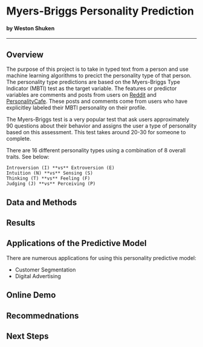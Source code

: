 # Myers-Briggs Personality Prediction

#### by Weston Shuken

---

## Overview

The purpose of this project is to take in typed text from a person and use machine learning algorithms to precict the personality type of that person. The personality type predictions are based on the Myers-Briggs Type Indicator (MBTI) test as the target variable. The features or predictor variables are comments and posts from users on [Reddit](https://www.reddit.com/) and [PersonalityCafe](https://www.personalitycafe.com/). These posts and comments come from users who have explicitley labeled their MBTI personality on their profile. 

The Myers-Briggs test is a very popular test that ask users approximately 90 questions about their behavior and assigns the user a type of personality based on this assessment. This test takes around 20-30 for someone to complete. 

There are 16 different personality types using a combination of 8 overall traits. See below:

    Introversion (I) **vs** Extroversion (E)
    Intuition (N) **vs** Sensing (S)
    Thinking (T) **vs** Feeling (F)
    Judging (J) **vs** Perceiving (P)
    
## Data and Methods

## Results

## Applications of the Predictive Model

There are numerous applications for using this personality predictive model:

- Customer Segmentation
- Digital Advertising 


## Online Demo

## Recommednations

## Next Steps
